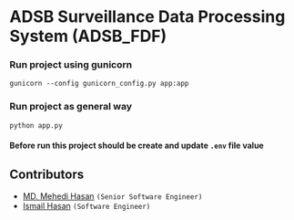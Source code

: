 # ADSB Surveillance Data Processing System (ADSB_FDF) 

### Run project using gunicorn
`` gunicorn --config gunicorn_config.py app:app ``

### Run project as general way
`` python app.py ``
#### Before run this project should be create and update `.env` file value

## Contributors

- [MD. Mehedi Hasan](https://www.github.com/shuvo-asl) `(Senior Software Engineer)`
- [Ismail Hasan](https://www.github.com/ismail-asl) `(Software Engineer)`